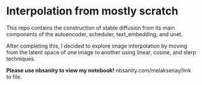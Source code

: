 # Interpolation from mostly scratch
This repo contains the construction of stable diffusion from its main components of the autoencoder, scheduler, text_embedding, and unet.

After completing this, I decided to explore image interpolation by moving from the latent space of one image to another using linear, cosine, and slerp techniques.

**Please use nbsanity to view my notebook!** nbsanity.com/melaksenay/link to file.
